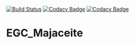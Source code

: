 [![Build Status](https://travis-ci.com/enderfews/EGC_Majaceite.svg?branch=main)](https://travis-ci.com/enderfews/EGC_Majaceite)
[![Codacy Badge](https://app.codacy.com/project/badge/Grade/78caba0824404c4fb5788abff230d446)](https://www.codacy.com/gh/alecarmar3/EGC_Majaceite/dashboard?utm_source=github.com&amp;utm_medium=referral&amp;utm_content=alecarmar3/EGC_Majaceite&amp;utm_campaign=Badge_Grade)
[![Codacy Badge](https://app.codacy.com/project/badge/Coverage/78caba0824404c4fb5788abff230d446)](https://www.codacy.com/gh/alecarmar3/EGC_Majaceite/dashboard?utm_source=github.com&utm_medium=referral&utm_content=alecarmar3/EGC_Majaceite&utm_campaign=Badge_Coverage)
# EGC_Majaceite
